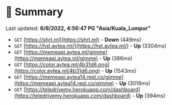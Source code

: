 # 📖 Summary
Last updated: **6/6/2022, 4:56:47 PG "Asia/Kuala_Lumpur"**

- `GET` [https://shrt.ml](https://shrt.ml) - **Down** (449ms)
- `GET` [https://hst.aytea.ml/](https://hst.aytea.ml/) - **Up** (3304ms)
- `GET` [https://memeapi.aytea.ml/gimme](https://memeapi.aytea.ml/gimme) - **Up** (386ms)
- `GET` [https://color.aytea.ml/4b31d6.png](https://color.aytea.ml/4b31d6.png) - **Up** (1543ms)
- `GET` [https://memeapi.aytea14.repl.co/gimme](https://memeapi.aytea14.repl.co/gimme) - **Up** (3018ms)
- `GET` [https://teledrivemy.herokuapp.com/dashboard](https://teledrivemy.herokuapp.com/dashboard) - **Up** (394ms)
